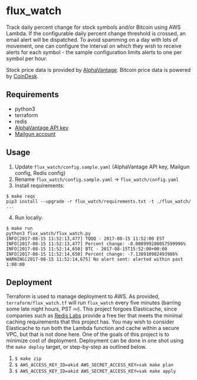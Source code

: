 # flux_watch
Track daily percent change for stock symbols and/or Bitcoin using AWS Lambda. If the configurable daily percent change threshold is crossed, an email alert will be dispatched. To avoid spamming on a day with lots of movement, one can configure the interval on which they wish to receive alerts for each symbol - the sample configuration limits alerts to one per symbol per hour.

Stock price data is provided by [AlphaVantage](https://www.alphavantage.co/). Bitcoin price data is powered by [CoinDesk](https://www.coindesk.com/price/).

## Requirements
- python3
- terraform
- redis
- [AlphaVantage API key](https://www.alphavantage.co/support/#api-key)
- [Mailgun account](https://www.mailgun.com/)

## Usage
1. Update `flux_watch/config.sample.yaml` (AlphaVantage API key, Mailgun config, Redis config)
2. Rename `flux_watch/config.sample.yaml` -> `flux_watch/config.yaml`
3. Install requirements:
  ```
  $ make reqs
  pip3 install --upgrade -r flux_watch/requirements.txt -t ./flux_watch/
  ...
  ```
4. Run locally:
  ```
  $ make run
  python3 flux_watch/flux_watch.py
  INFO[2017-08-15 11:52:13,477] TQQQ - 2017-08-15 11:52:00 EST
  INFO[2017-08-15 11:52:13,477] Percent change: -0.008999280057599996%
  INFO[2017-08-15 11:52:14,650] BTC - 2017-08-15T15:52:00+00:00
  INFO[2017-08-15 11:52:14,650] Percent change: -7.138910982493986%
  WARNING[2017-08-15 11:52:14,675] No alert sent: alerted within past 1:00:00
  ```

## Deployment
Terraform is used to manage deployment to AWS. As provided, `terraform/flux_watch.tf` will run `flux_watch` every five minutes (barring some late night hours, PST :zzz:). This project forgoes Elasticache, since companies such as [Redis Labs](https://redislabs.com/pricing/redis-cloud/) provide a free tier that meets the minimal caching requirements that this project has. You may wish to consider Elasticache to run both the Lambda function and cache within a secure VPC, but that is not done here. One of the goals of this project is to minimize cost of deployment. Deployment can be done in one shot using the `make deploy` target, or step-by-step as outlined below.

1. `$ make zip`
2. `$ AWS_ACCESS_KEY_ID=akid AWS_SECRET_ACCESS_KEY=sak make plan`
3. `$ AWS_ACCESS_KEY_ID=akid AWS_SECRET_ACCESS_KEY=sak make apply`
